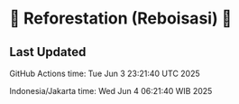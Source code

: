 
# 🌳 Reforestation (Reboisasi) 🌲

## Last Updated

GitHub Actions time: Tue Jun  3 23:21:40 UTC 2025

Indonesia/Jakarta time: Wed Jun  4 06:21:40 WIB 2025
